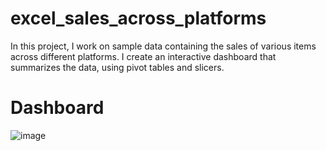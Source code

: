 # excel_sales_across_platforms
In this project, I work on sample data containing the sales of various items across different platforms. I create an interactive dashboard that summarizes the data, using pivot tables and slicers.

# Dashboard

![image](https://github.com/jobssaurabhmul/excel_sales_across_platforms/assets/152073191/b6d52217-3310-4b20-bf71-e06c0761e8c9)

